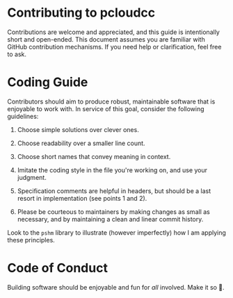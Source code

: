 # Contributing to pcloudcc

Contributions are welcome and appreciated, and this guide is intentionally short and open-ended. This document assumes you are familiar with GitHub contribution mechanisms. If you need help or clarification, feel free to ask.

# Coding Guide

Contributors should aim to produce robust, maintainable software that is
enjoyable to work with. In service of this goal, consider the following
guidelines:

1. Choose simple solutions over clever ones.

2. Choose readability over a smaller line count.

3. Choose short names that convey meaning in context.

4. Imitate the coding style in the file you're working on, and use your
judgment.

5. Specification comments are helpful in headers, but should be a last resort
in implementation (see points 1 and 2).

6. Please be courteous to maintainers by making changes as small as necessary,
and by maintaining a clean and linear commit history.

Look to the `pshm` library to illustrate (however imperfectly) how I am
applying these principles.

# Code of Conduct

Building software should be enjoyable and fun for *all* involved. Make it so 🖖.
